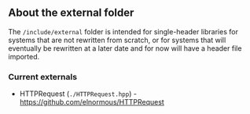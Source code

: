 ## About the external folder

The `/include/external` folder is intended for single-header libraries for systems that are not rewritten from scratch, or for systems that will
eventually be rewritten at a later date and for now will have a header file imported.

### Current externals

- HTTPRequest (`./HTTPRequest.hpp`) - https://github.com/elnormous/HTTPRequest
